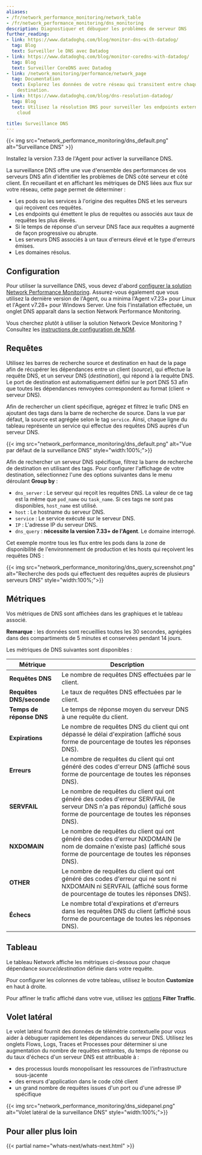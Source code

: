 ```yaml
---
aliases:
- /fr/network_performance_monitoring/network_table
- /fr/network_performance_monitoring/dns_monitoring
description: Diagnostiquer et débuguer les problèmes de serveur DNS
further_reading:
- link: https://www.datadoghq.com/blog/monitor-dns-with-datadog/
  tag: Blog
  text: Surveiller le DNS avec Datadog
- link: https://www.datadoghq.com/blog/monitor-coredns-with-datadog/
  tag: Blog
  text: Surveiller CoreDNS avec Datadog
- link: /network_monitoring/performance/network_page
  tag: Documentation
  text: Explorez les données de votre réseau qui transitent entre chaque source et
    destination.
- link: https://www.datadoghq.com/blog/dns-resolution-datadog/
  tag: Blog
  text: Utilisez la résolution DNS pour surveiller les endpoints externes et les endpoints
    cloud

title: Surveillance DNS
---
```


{{< img src="network_performance_monitoring/dns_default.png" alt="Surveillance DNS" >}}

<div class="alert alert-info">
Installez la version 7.33 de l'Agent pour activer la surveillance DNS.
</div>

La surveillance DNS offre une vue d'ensemble des performances de vos serveurs DNS afin d'identifier les problèmes de DNS côté serveur et côté client. En recueillant et en affichant les métriques de DNS liées aux flux sur votre réseau, cette page permet de déterminer :

* Les pods ou les services à l'origine des requêtes DNS et les serveurs qui reçoivent ces requêtes.
* Les endpoints qui émettent le plus de requêtes ou associés aux taux de requêtes les plus élevés.
* Si le temps de réponse d'un serveur DNS face aux requêtes a augmenté de façon progressive ou abrupte.
* Les serveurs DNS associés à un taux d'erreurs élevé et le type d'erreurs émises.
* Les domaines résolus.

## Configuration

Pour utiliser la surveillance DNS, vous devez d'abord [configurer la solution Network Performance Monitoring][1]. Assurez-vous également que vous utilisez la dernière version de l'Agent, ou a minima l'Agent v7.23+ pour Linux et l'Agent v7.28+ pour Windows Server. Une fois l'installation effectuée, un onglet DNS apparaît dans la section Network Performance Monitoring.

Vous cherchez plutôt à utiliser la solution Network Device Monitoring ? Consultez les [instructions de configuration de NDM][2].

## Requêtes

Utilisez les barres de recherche source et destination en haut de la page afin de récupérer les dépendances entre un client (_source_), qui effectue la requête DNS, et un serveur DNS (_destination_), qui répond à la requête DNS. Le port de destination est automatiquement défini sur le port DNS 53 afin que toutes les dépendances renvoyées correspondent au format (client → serveur DNS).

Afin de rechercher un client spécifique, agrégez et filtrez le trafic DNS en ajoutant des tags dans la barre de recherche de source. Dans la vue par défaut, la source est agrégée selon le tag `service`. Ainsi, chaque ligne du tableau représente un service qui effectue des requêtes DNS auprès d'un serveur DNS.

{{< img src="network_performance_monitoring/dns_default.png" alt="Vue par défaut de la surveillance DNS"  style="width:100%;">}}

Afin de rechercher un serveur DNS spécifique, filtrez la barre de recherche de destination en utilisant des tags. Pour configurer l'affichage de votre destination, sélectionnez l'une des options suivantes dans le menu déroulant **Group by** :

* `dns_server` : Le serveur qui reçoit les requêtes DNS. La valeur de ce tag est la même que `pod_name` ou `task_name`. Si ces tags ne sont pas disponibles, `host_name` est utilisé.
* `host` : Le hostname du serveur DNS.
* `service` : Le service exécuté sur le serveur DNS.
* `IP` : L'adresse IP du serveur DNS.
* `dns_query` : **nécessite la version 7.33+ de l'Agent**. Le domaine interrogé.

Cet exemple montre tous les flux entre les pods dans la zone de disponibilité de l'environnement de production et les hosts qui reçoivent les requêtes DNS :

{{< img src="network_performance_monitoring/dns_query_screenshot.png" alt="Recherche des pods qui effectuent des requêtes auprès de plusieurs serveurs DNS"  style="width:100%;">}}

## Métriques

Vos métriques de DNS sont affichées dans les graphiques et le tableau associé.

**Remarque** : les données sont recueillies toutes les 30 secondes, agrégées dans des compartiments de 5 minutes et conservées pendant 14 jours.

Les métriques de DNS suivantes sont disponibles :

| Métrique                   | Description                                                                                                             |
|--------------------------|-------------------------------------------------------------------------------------------------------------------------|
| **Requêtes DNS**         | Le nombre de requêtes DNS effectuées par le client.                                                                         |
| **Requêtes DNS/seconde** | Le taux de requêtes DNS effectuées par le client.                                                                             |
| **Temps de réponse DNS**    | Le temps de réponse moyen du serveur DNS à une requête du client.                                                |
| **Expirations**             | Le nombre de requêtes DNS du client qui ont dépassé le délai d'expiration (affiché sous forme de pourcentage de toutes les réponses DNS).                    |
| **Erreurs**               | Le nombre de requêtes du client qui ont généré des codes d'erreur DNS (affiché sous forme de pourcentage de toutes les réponses DNS).   |
| **SERVFAIL**             | Le nombre de requêtes du client qui ont généré des codes d'erreur SERVFAIL (le serveur DNS n'a pas répondu) (affiché sous forme de pourcentage de toutes les réponses DNS).   |
| **NXDOMAIN**             | Le nombre de requêtes du client qui ont généré des codes d'erreur NXDOMAIN (le nom de domaine n'existe pas) (affiché sous forme de pourcentage de toutes les réponses DNS).   |
| **OTHER**                | Le nombre de requêtes du client qui ont généré des codes d'erreur qui ne sont ni NXDOMAIN ni SERVFAIL (affiché sous forme de pourcentage de toutes les réponses DNS).   |
| **Échecs**             | Le nombre total d'expirations et d'erreurs dans les requêtes DNS du client (affiché sous forme de pourcentage de toutes les réponses DNS). |

## Tableau

Le tableau Network affiche les métriques ci-dessous pour chaque dépendance _source_/_destination_ définie dans votre requête.

Pour configurer les colonnes de votre tableau, utilisez le bouton **Customize** en haut à droite.

Pour affiner le trafic affiché dans votre vue, utilisez les [options][3] **Filter Traffic**.

## Volet latéral

Le volet latéral fournit des données de télémétrie contextuelle pour vous aider à débuguer rapidement les dépendances du serveur DNS. Utilisez les onglets Flows, Logs, Traces et Processes pour déterminer si une augmentation du nombre de requêtes entrantes, du temps de réponse ou du taux d'échecs d'un serveur DNS est attribuable à :

* des processus lourds monopolisant les ressources de l'infrastructure sous-jacente
* des erreurs d'application dans le code côté client
* un grand nombre de requêtes issues d'un port ou d'une adresse IP spécifique

{{< img src="network_performance_monitoring/dns_sidepanel.png" alt="Volet latéral de la surveillance DNS"  style="width:100%;">}}

## Pour aller plus loin

{{< partial name="whats-next/whats-next.html" >}}


[1]: /fr/network_monitoring/performance/
[2]: /fr/network_monitoring/devices/snmp_metrics/?tab=snmpv2
[3]: /fr/network_monitoring/performance/network_page#table
